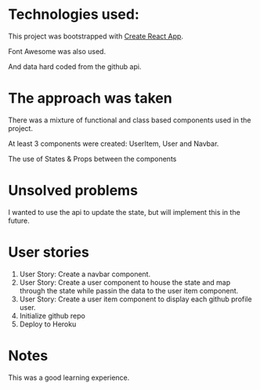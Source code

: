 # Technologies used:

This project was bootstrapped with [Create React App](https://github.com/facebook/create-react-app).

Font Awesome was also used.

And data hard coded from the github api.

# The approach was taken

There was a mixture of functional and class based components used in the project.

At least 3 components were created: UserItem, User and Navbar.

The use of States & Props between the components

# Unsolved problems

I wanted to use the api to update the state, but will implement this in the future.

# User stories

1. User Story: Create a navbar component.
2. User Story: Create a user component to house the state and map through the state while passin the data to the user item component.
3. User Story: Create a user item component to display each github profile user.
4. Initialize github repo
5. Deploy to Heroku

# Notes

This was a good learning experience.
